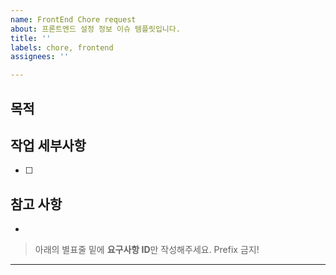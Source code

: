 ```yaml
---
name: FrontEnd Chore request
about: 프론트엔드 설정 정보 이슈 템플릿입니다.
title: ''
labels: chore, frontend
assignees: ''

---
```


## 목적
> 

## 작업 세부사항
- [ ] 

## 참고 사항
-

> 아래의 별표줄 밑에  **요구사항 ID**만 작성해주세요. Prefix 금지!

********************
